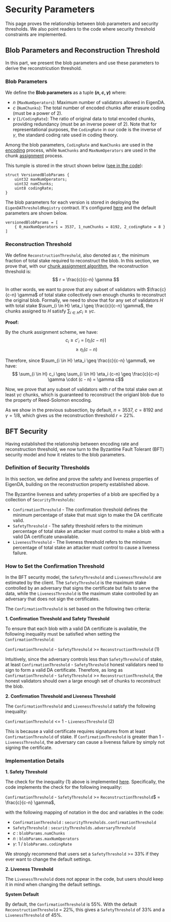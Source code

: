 # Security Parameters

This page proves the relationship between blob parameters and security thresholds. 
We also point readers to the code where security threshold constraints are implemented.

## Blob Parameters and Reconstruction Threshold

In this part, we present the blob parameters and use these parameters to derive the reconstricution threshold.

### Blob Parameters

We define the **Blob parameters** as a tuple **$(n, c, \gamma)$** where:


- $n$ (`MaxNumOperators`): Maximum number of validators allowed in EigenDA.  
- $c$ (`NumChunks`): The total number of encoded chunks after erasure coding (must be a power of 2).  
- $\gamma$ (`1/CodingRate`): The ratio of original data to total encoded chunks, providing redundancy (must be an inverse power of 2). Note that for representational purposes, the `CodingRate` in our code is the inverse of  $\gamma$, the standard coding rate used in coding theory.

Among the blob parameters, `CodingRate` and `NumChunks` are used in the [encoding](./encoding.md) process, while `NumChunks` and `MaxNumOperators` are used in the chunk [assignment](./assignment.md) process.

This tumple is stored in the struct shown below ([see in the code](https://github.com/Layr-Labs/eigenda/blob/d8090af76ed69920983bb3781399a91d84d20d10/contracts/src/core/libraries/v1/EigenDATypesV1.sol#L7)):

```solidity
struct VersionedBlobParams {
    uint32 maxNumOperators;
    uint32 numChunks;
    uint8 codingRate;
}
```
The blob parameters for each version is stored in deploying the `EigenDAThresholdRegistry` contract.
It's configured [here](https://github.com/Layr-Labs/eigenda/blob/556dc34fcd4774b683cbc78590bccee66a096b42/contracts/script/deploy/eigenda/mainnet.beta.config.toml#L69) and the default parameters are shown below.
```
versionedBlobParams = [
    { 0_maxNumOperators = 3537, 1_numChunks = 8192, 2_codingRate = 8 }
]
```

### Reconstruction Threshold

We define `ReconstructionThreshold`, also denoted as $r$, the minimum fraction of total stake required to reconstruct the blob. 
In this section, we prove that, with our [chunk assignment algorithm](./assignment.md), the reconstruction threshold is:
$$
r = \frac{c}{c-n} \gamma 
$$

In other words, we want to prove that any subset of validators with $\frac{c}{c-n} \gamma$ of total stake collectively own enough chunks to reconstruct the original blob. 
Formally, we need to show that for any set of validators $H$ with total stake $\sum_{i \in H} \eta_i \geq \frac{c}{c-n} \gamma$, the chunks assigned to $H$ satisfy $\sum_{i \in H} c_i \geq \gamma c$. 

**Proof:**

By the chunk assignment scheme, we have:
$$c_i \geq c'_i = \lceil \eta_i(c - n) \rceil $$
$$\geq \eta_i(c - n)$$

Therefore, since $\sum_{i \in H} \eta_i \geq \frac{c}{c-n} \gamma$, we have:
$$ \sum_{i \in H} c_i \geq \sum_{i \in H} \eta_i (c-n) \geq \frac{c}{c-n} \gamma \cdot (c - n) = \gamma c$$

Now, we prove that any subset of validators with $r$ of the total stake own at least $\gamma c$ chunks, which is guaranteed to reconstruct the origianl blob due to the property of Reed-Solomon encoding.

As we show in the previous subsection, by default, $n = 3537$, $c = 8192$ and $\gamma = 1/8$, which gives us the reconstruction threshold $r = 22\%$.

## BFT Security

Having established the relationship between encoding rate and reconstruction threshold, we now turn to the Byzantine Fault Tolerant (BFT) security model and how it relates to the blob parameters. 
### Definition of Security Thresholds
In this section, we define and prove the safety and liveness properties of EigenDA, building on the reconstruction property established above.

The Byzantine liveness and safety properties of a blob are specified by a collection of `SecurityThresholds`:

- `ConfirmationThreshold` - The confirmation threshold defines the minimum percentage of stake that must sign to make the DA certificate valid.
- `SafetyThreshold` - The safety threshold refers to the minimum percentage of total stake an attacker must control to make a blob with a valid DA certificate unavailable.
- `LivenessThreshold` - The liveness threshold refers to the minimum percentage of total stake an attacker must control to cause a liveness failure.

### How to Set the Confirmation Threshold

In the BFT security model, the `SafetyThreshold` and `LivenessThreshold` are estimated by the client. The `SafetyThreshold` is the maximum stake controlled by an adversary that signs the certificate but fails to serve the data, while the `LivenessThreshold` is the maximum stake controlled by an adversary that does not sign the certificates.

The `ConfirmationThreshold` is set based on the following two criteria:

**1. Confirmation Threshold and Safety Threshold**

To ensure that each blob with a valid DA certificate is available, the following inequality must be satisfied when setting the `ConfirmationThreshold`: 

`ConfirmationThreshold` - `SafetyThreshold` >= `ReconstructionThreshold` (1)

Intuitively, since the adversary controls less than `SafetyThreshold` of stake, at least `ConfirmationThreshold` - `SafetyThreshold` honest validators need to sign to form a valid DA certificate. 
Therefore, as long as `ConfirmationThreshold` - `SafetyThreshold` >= `ReconstructionThreshold`, the honest validators should own a large enough set of chunks to reconstruct the blob.

**2. Confirmation Threshold and Liveness Threshold**

The `ConfirmationThreshold` and `LivenessThreshold` satisfy the following inequality:

`ConfirmationThreshold` <= 1 - `LivenessThreshold` (2)

This is because a valid certificate requires signatures from at least `ConfirmationThreshold` of stake. If `ConfirmationThreshold` is greater than 1 - `LivenessThreshold`, the adversary can cause a liveness failure by simply not signing the certificate.

### Implementation Details

**1. Safety Threshold**

The check for the inequality (1) above is implemented [here](https://github.com/Layr-Labs/eigenda/blob/6cd192ecbe5f0abfe73fc08df306cf00e32ef010/contracts/src/integrations/cert/libraries/EigenDACertVerificationLib.sol#L188).
Specifically, the code implements the check for the following inequality:

`ConfirmationThreshold` - `SafetyThreshold` >=  `ReconstructionThreshold`$ = \frac{c}{c-n} \gamma$,

with the following mapping of notation in the doc and variables in the code:

- `ConfirmationThreshold` : `securityThresholds.confirmationThreshold`
- `SafetyThreshold` : `securityThresholds.adversaryThreshold`
- $c$ : `blobParams.numChunks`
- $n$ : `blobParams.maxNumOperators`
- $\gamma$: 1 / `blobParams.codingRate`

We strongly recommend that users set a `SafetyThreshold` >= 33% if they ever want to change the default settings.

**2. Liveness Threshold**

The `LivenessThreshold` does not appear in the code, but users should keep it in mind when changing the default settings. 

**System Default**

By default, the `ConfirmationThreshold` is 55%. With the default `ReconstructionThreshold` = 22%, this gives a `SafetyThreshold` of 33% and a `LivenessThreshold` of 45%. 